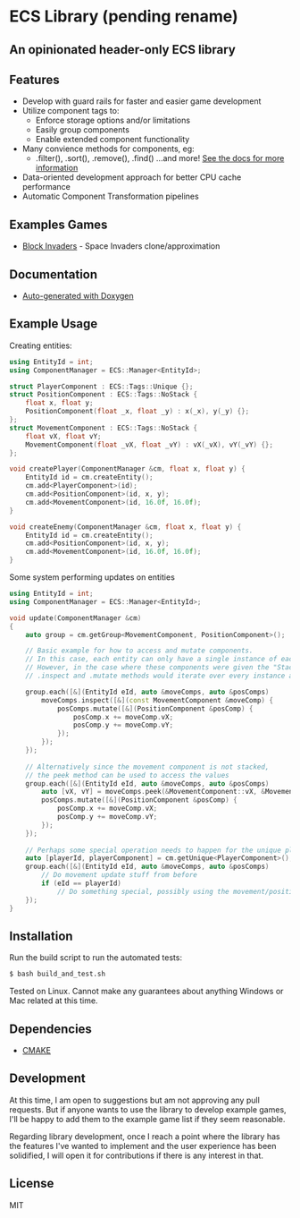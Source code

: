 # ECS Library (pending rename)
## An opinionated header-only ECS library

## Features
- Develop with guard rails for faster and easier game development
- Utilize component tags to:
    * Enforce storage options and/or limitations
    * Easily group components
    * Enable extended component functionality
- Many convience methods for components, eg:
    * .filter(), .sort(), .remove(), .find() ...and more! [See the docs for more information][docs_components_wrapper_url]
- Data-oriented development approach for better CPU cache performance
- Automatic Component Transformation pipelines

## Examples Games
- [Block Invaders][game_url] - Space Invaders clone/approximation

## Documentation
- [Auto-generated with Doxygen][docs_url]

## Example Usage
Creating entities:
```cpp
using EntityId = int;
using ComponentManager = ECS::Manager<EntityId>;

struct PlayerComponent : ECS::Tags::Unique {};
struct PositionComponent : ECS::Tags::NoStack {
    float x, float y;
    PositionComponent(float _x, float _y) : x(_x), y(_y) {};
};
struct MovementComponent : ECS::Tags::NoStack {
    float vX, float vY;
    MovementComponent(float _vX, float _vY) : vX(_vX), vY(_vY) {};
};

void createPlayer(ComponentManager &cm, float x, float y) {
    EntityId id = cm.createEntity();
    cm.add<PlayerComponent>(id);
    cm.add<PositionComponent>(id, x, y);
    cm.add<MovementComponent>(id, 16.0f, 16.0f);
}

void createEnemy(ComponentManager &cm, float x, float y) {
    EntityId id = cm.createEntity();
    cm.add<PositionComponent>(id, x, y);
    cm.add<MovementComponent>(id, 16.0f, 16.0f);
}
```
Some system performing updates on entities
```cpp
using EntityId = int;
using ComponentManager = ECS::Manager<EntityId>;

void update(ComponentManager &cm)
{
    auto group = cm.getGroup<MovementComponent, PositionComponent>();

    // Basic example for how to access and mutate components.
    // In this case, each entity can only have a single instance of each components
    // However, in the case where these components were given the "Stack" tag, thes
    // .inspect and .mutate methods would iterate over every instance and perform the operation

    group.each([&](EntityId eId, auto &moveComps, auto &posComps)
        moveComps.inspect([&](const MovementComponent &moveComp) {
            posComps.mutate([&](PositionComponent &posComp) {
                posComp.x += moveComp.vX;
                posComp.y += moveComp.vY;
            });
        });
    });
    
    // Alternatively since the movement component is not stacked, 
    // the peek method can be used to access the values
    group.each([&](EntityId eId, auto &moveComps, auto &posComps)
        auto [vX, vY] = moveComps.peek(&MovementComponent::vX, &MovementComponent::vY);
        posComps.mutate([&](PositionComponent &posComp) {
            posComp.x += moveComp.vX;
            posComp.y += moveComp.vY;
        });
    });
    
    // Perhaps some special operation needs to happen for the unique player
    auto [playerId, playerComponent] = cm.getUnique<PlayerComponent>();
    group.each([&](EntityId eId, auto &moveComps, auto &posComps)
        // Do movement update stuff from before
        if (eId == playerId)
            // Do something special, possibly using the movement/position components
    });
}
```

## Installation
Run the build script to run the automated tests:
```sh
$ bash build_and_test.sh
```
Tested on Linux. Cannot make any guarantees about anything Windows or Mac related at this time.

## Dependencies
- [CMAKE][cmake_url]

## Development
At this time, I am open to suggestions but am not approving any pull requests.  But if anyone wants to use the library to develop example games, I'll be happy to add them to the example game list if they seem reasonable.

Regarding library development, once I reach a point where the library has the features I've wanted to implement and the user experience has been solidified, I will open it for contributions if there is any interest in that.

## License

MIT

[//]: # ()

   [docs_url]: <https://ecslibarydocs.netlify.app>
   [docs_components_wrapper_url]: <https://ecslibarydocs.netlify.app/classecs_1_1internal_1_1componentswrapper>
   [game_url]: <https://github.com/gregoriB/block_invaders-ecs_library_example_game>
   [cmake_url]: <https://cmake.org>
